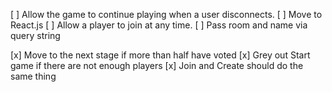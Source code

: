 [ ] Allow the game to continue playing when a user disconnects.
[ ] Move to React.js
[ ] Allow a player to join at any time.
[ ] Pass room and name via query string

[x] Move to the next stage if more than half have voted
[x] Grey out Start game if there are not enough players
[x] Join and Create should do the same thing